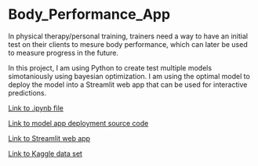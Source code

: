 # Body_Performance_App

In physical therapy/personal training, trainers need a way to have an initial test on their clients to mesure body performance, which can later be used to measure progress in the future. 

In this project, I am using Python to create test multiple models simotaniously using bayesian optimization. I am using the optimal model to deploy the model into a Streamlit web app that can be used for interactive predictions.

[Link to .ipynb file](https://nbviewer.org/github/danplotkin/Body_Performance_App/blob/main/BodyPerformance.ipynb)

[Link to model app deployment source code](https://github.com/danplotkin/Body_Performance_App/blob/main/bp_app.py)

[Link to Streamlit web app](https://danplotkin-body-performance-app-bp-app-kpi88y.streamlit.app/)

[Link to Kaggle data set](https://www.kaggle.com/datasets/kukuroo3/body-performance-data)
